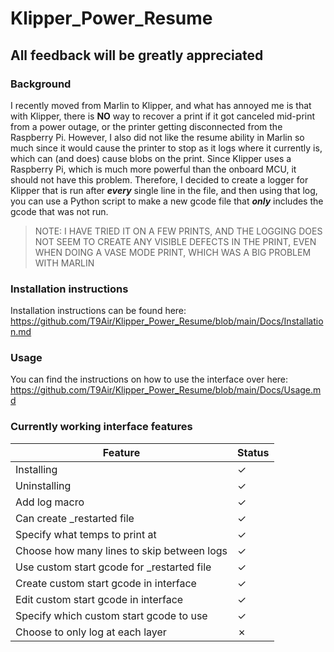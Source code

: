 # Klipper_Power_Resume

## All feedback will be greatly appreciated

### Background

I recently moved from Marlin to Klipper, and what has annoyed me is that with Klipper, there is **NO** way to recover a print if it got canceled mid-print from a power outage, or the printer getting disconnected from the Raspberry Pi. However, I also did not like the resume ability in Marlin so much since it would cause the printer to stop as it logs where it currently is, which can (and does) cause blobs on the print. Since Klipper uses a Raspberry Pi, which is much more powerful than the onboard MCU, it should not have this problem. Therefore, I decided to create a logger for Klipper that is run after ***every*** single line in the file, and then using that log, you can use a Python script to make a new gcode file that ***only*** includes the gcode that was not run.
> NOTE: I HAVE TRIED IT ON A FEW PRINTS, AND THE LOGGING DOES NOT SEEM TO CREATE ANY VISIBLE DEFECTS IN THE PRINT, EVEN WHEN DOING A VASE MODE PRINT, WHICH WAS A BIG PROBLEM WITH MARLIN

### Installation instructions

Installation instructions can be found here: https://github.com/T9Air/Klipper_Power_Resume/blob/main/Docs/Installation.md

### Usage

You can find the instructions on how to use the interface over here: https://github.com/T9Air/Klipper_Power_Resume/blob/main/Docs/Usage.md

### Currently working interface features

| Feature                                      | Status  |
| -------------------------------------------- | ------- |
| Installing                                   | &check; |
| Uninstalling                                 | &check; |
| Add log macro                                | &check; |
| Can create _restarted file                   | &check; |
| Specify what temps to print at               | &check; |
| Choose how many lines to skip between logs   | &check; |
| Use custom start gcode for _restarted file   | &check; |
| Create custom start gcode in interface       | &check; |
| Edit custom start gcode in interface         | &check; |
| Specify which custom start gcode to use      | &check; |
| Choose to only log at each layer             | &cross; |
